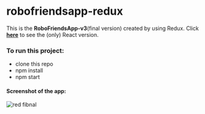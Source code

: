 # robofriendsapp-redux

This is the **RoboFriendsApp-v3**(final version) created by using Redux. Click **[here](https://github.com/MalihaKabir/RoboFriendsByReactJs)** to see the (only) React version.


### To run this project:
* clone this repo
* npm install
* npm start

#### Screenshot of the app:

![red fibnal](https://user-images.githubusercontent.com/43598622/57957336-bdfd0900-791d-11e9-8f06-01f139b0b5db.jpg)
